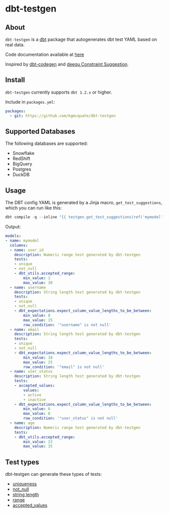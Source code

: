 # dbt-testgen

## About
`dbt-testgen` is a [dbt](https://github.com/dbt-labs/dbt) package that autogenerates dbt test YAML based on real data.

Code documentation available at [here](https://kgmcquate.github.io/dbt-testgen/)

Inspired by [dbt-codegen](https://github.com/dbt-labs/dbt-codegen) and [deequ Constraint Suggestion](https://github.com/awslabs/deequ/blob/master/src/main/scala/com/amazon/deequ/examples/constraint_suggestion_example.md).

## Install
`dbt-testgen` currently supports `dbt 1.2.x` or higher.

Include in `packages.yml`:
```yaml
packages:
  - git: https://github.com/kgmcquate/dbt-testgen
```

## Supported Databases
The following databases are supported:
- Snowflake
- RedShift
- BigQuery
- Postgres
- DuckDB

## Usage
The DBT config YAML is generated by a Jinja macro, `get_test_suggestions`, which you can run like this:
```powershell
dbt compile -q --inline "{{ testgen.get_test_suggestions(ref('mymodel')) }}"
```
Output:
```yaml
models:
- name: mymodel
  columns:
  - name: user_id
    description: Numeric range test generated by dbt-testgen
    tests:
    - unique
    - not_null
    - dbt_utils.accepted_range:
        min_value: 1
        max_value: 30
  - name: username
    description: String length test generated by dbt-testgen
    tests:
    - unique
    - not_null
    - dbt_expectations.expect_column_value_lengths_to_be_between:
        min_value: 8
        max_value: 15
        row_condition: '"username" is not null'
  - name: email
    description: String length test generated by dbt-testgen
    tests:
    - unique
    - not_null
    - dbt_expectations.expect_column_value_lengths_to_be_between:
        min_value: 18
        max_value: 25
        row_condition: '"email" is not null'
  - name: user_status
    description: String length test generated by dbt-testgen
    tests:
    - accepted_values:
        values:
        - active
        - inactive
    - dbt_expectations.expect_column_value_lengths_to_be_between:
        min_value: 6
        max_value: 8
        row_condition: '"user_status" is not null'
  - name: age
    description: Numeric range test generated by dbt-testgen
    tests:
    - dbt_utils.accepted_range:
        min_value: 22
        max_value: 35
```

## Test types
dbt-testgen can generate these types of tests:
- [uniqueness](#uniqueness)
- [not_null](#not-null)
- [string length](#string-length)
- [range](#range)
- [accepted_values](#accepted-values)
<!-- - [freshness](#freshness) -->
<!-- - [std_dev] -->

